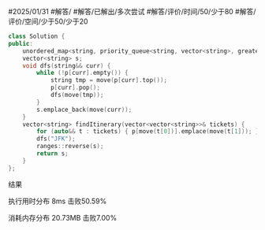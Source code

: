 #2025/01/31 #解答/ #解答/已解出/多次尝试 #解答/评价/时间/50/少于80 #解答/评价/空间/少于50/少于20  

``` cpp
class Solution {
public:
	unordered_map<string, priority_queue<string, vector<string>, greater<string>>> p;
	vector<string> s;
	void dfs(string&& curr) {
		while (!p[curr].empty()) {
			string tmp = move(p[curr].top());
			p[curr].pop();
			dfs(move(tmp));
		}
		s.emplace_back(move(curr));
	}
    vector<string> findItinerary(vector<vector<string>>& tickets) {
        for (auto&& t : tickets) { p[move(t[0])].emplace(move(t[1])); }
        dfs("JFK");
        ranges::reverse(s);
        return s;
    }
};
```

结果

执行用时分布
8ms
击败50.59%

消耗内存分布
20.73MB
击败7.00%
